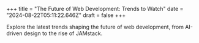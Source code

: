 +++
title = "The Future of Web Development: Trends to Watch"
date = "2024-08-22T05:11:22.646Z"
draft = false
+++

  Explore the latest trends shaping the future of web development, from AI-driven design to the rise of JAMstack.
        